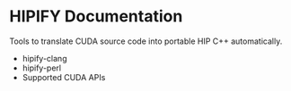 # HIPIFY Documentation

Tools to translate CUDA source code into portable HIP C++ automatically.

 * hipify-clang
 * hipify-perl
 * Supported CUDA APIs

